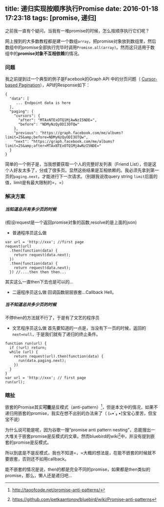 title: 递归实现按顺序执行Promise
date: 2016-01-18 17:23:18
tags: [promise, 递归]
---
之前我一直有个疑问，当我有一堆promise的时候，怎么按顺序执行它们呢？

网上搜到的大多数教程都是建一个数组`array`，把promise对象放到数组里，然后数组中的promise全部执行完毕时调用`Promise.all(array)`。然而这只适用于数组中的**promise对象不互相依赖**的情况。

### 问题
我之前提到过一个典型的例子是Facebook的Graph API 中的分页问题（ [Cursor-based Pagination](https://developers.facebook.com/docs/graph-api/using-graph-api#paging)），API的Response如下：
```
{
  "data": [
     ... Endpoint data is here
  ],
  "paging": {
    "cursors": {
      "after": "MTAxNTExOTQ1MjAwNzI5NDE=",
      "before": "NDMyNzQyODI3OTQw"
    },
    "previous": "https://graph.facebook.com/me/albums?limit=25&amp;before=NDMyNzQyODI3OTQw",
    "next": "https://graph.facebook.com/me/albums?limit=25&amp;after=MTAxNTExOTQ1MjAwNzI5NDE="
  }
}
```
简单的一个例子是，当我想要获取一个人的完整好友列表（Friend List），但是这个人好友太多了，分成了很多页。显然这些结果是互相依赖的。我必须先拿到第一页的`paging.next`，才能进行下一次请求。（别跟我说改query string `limit`后面的值，limit是有最大限制的=，=）

### 解决方案
##### 当知道总共有多少页的时候
(假设request是一个返回promise对象的函数,resolve的是上面的json)
- 普通程序员这么做
```
var url = 'http://xxx'; //first page
request(url)
  .then(function(data) {
    return request(data.next);
  })
  .then(function(data) {
    return request(data.next);
  }) //....then then then...
```
其实这么一直then下去也是可以的…

- 二逼程序员这么做
回调函数层层嵌套…Callback Hell。

##### 当不知道总共多少页的时候
不停then的方法就不行了，于是有了文艺的程序员
- 文艺程序员这么做
首先要知道的一点是，当没有下一页的时候，返回的`next=null`，于是我们就有了递归的终止条件。
```
function run(url) {
  if (!url) return;
  while (url) {
    return request(url).then(function(data) {
      run(data.paging.next);
    })
  }
}
var url = 'http://xxx'; // first page
run(url);
```

### 瞎扯
嵌套的Promise其实**可能**是反模式（anti-pattern）[^1]，但是本文中的情况，如果不递归用嵌套的promise，我实在想不出别的办法来了（ (๑•́ ₃ •̀)宝宝心里苦，但宝宝不说）

为什么说可能是呢，因为谷歌一搜“promise anti pattern nesting”，总能搜出一大堆关于嵌套promise是反模式的文章。然而bluebird的wiki[^2]中，并没有提到嵌套的promise是反模式。

所以到底是不是反模式，我也不知道=，=大概的想法是，在能不嵌套的时候就不要嵌套，否则还不如用callback。

能不嵌套的情况是说，then的都是完全不同的promise，如果都是then类似的promise，那么，懒人还是递归吧…

[^1]: http://taoofcode.net/promise-anti-patterns/
[^2]: https://github.com/petkaantonov/bluebird/wiki/Promise-anti-patterns

